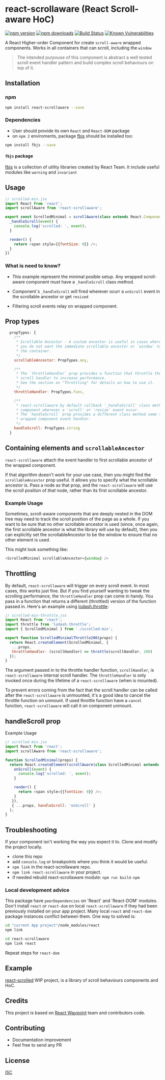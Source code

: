 # react-scrollaware (React Scroll-aware HoC)

[![npm version](https://badge.fury.io/js/react-scrollaware.svg)](https://badge.fury.io/js/react-scrollaware)
[![npm downloads](https://img.shields.io/npm/dm/react-scrollaware.svg?style=flat-square)](https://www.npmjs.com/package/react-scrollaware)
[![Build Status](https://travis-ci.org/bySabi/react-scrollaware.svg?branch=master)](https://travis-ci.org/bySabi/react-scrollaware)
[![Known Vulnerabilities](https://snyk.io/test/github/bysabi/react-scrollaware/badge.svg)](https://snyk.io/test/github/bysabi/react-scrollaware)

A React Higher-order Component for create `scroll-aware` wrapped components. Works in all containers that can scroll, including the `window`

> The intended purpouse of this component is abstract a well tested scroll event handler pattern and build complex scroll behaviours on top of it.

## Installation

### npm

```bash
npm install react-scrollaware --save
```

### Dependencies
* User should provide its own `React` and `React-DOM` package
* on `npm 2` enviroments, package [fbjs](https://www.npmjs.com/package/fbjs) should be installed too:
```bash
npm install fbjs --save
```

#### `fbjs` package
[fbjs](https://www.npmjs.com/package/fbjs) is a collection of utility libraries created by React Team. It include useful modules like `warning` and `invariant`


## Usage

```javascript
// scrolled-min.jsx
import React from 'react';
import scrollAware from 'react-scrollaware';

export const ScrolledMinimal = scrollAware(class extends React.Component {
  _handleScroll(event) {
    console.log('scrolled: ', event);
  }

  render() {
    return <span style={{fontSize: 0}} />;
  }
})
```

### What is need to know?

* This example represent the minimal posible setup. Any wrapped scroll-aware component must have a `_handleScroll` class method.

* Component´s `_handleScroll` will fired wherever ocurr a `onScroll` event in the scrollable ancestor or get `resized`

* Filtering scroll events relay on wrapped component.


## Prop types
```javascript
  propTypes: {
    /**
     * Scrollable Ancestor - A custom ancestor is useful in cases where
     * you do not want the immediate scrollable ancestor or `window` to be
     * the container.
     */
    scrollableAncestor: PropTypes.any,

    /**
     * The `throttleHandler` prop provides a function that throttle the internal
     * scroll handler to increase performance.
     * See the section on "Throttling" for details on how to use it.
     */
    throttleHandler: PropTypes.func,

    /**
     * react-scrollaware by default callback '_handleScroll' class method of wrapped
     * component wherever a 'scroll' or 'resize' event occur.
     * The `handleScroll` prop provides a different class method name to
     * wrapped component event handler.
     */
    handleScroll: PropTypes.string
  }
```

## Containing elements and `scrollableAncestor`
`react-scrollaware` attach the event handler to first scrollable ancestor of the wrapped component.

If that algorithm doesn't work for your use case, then you might find the
`scrollableAncestor` prop useful. It allows you to specify what the scrollable
ancestor is. Pass a node as that prop, and the `react-scrollaware` will use the scroll
position of *that* node, rather than its first scrollable ancestor.

### Example Usage

Sometimes, scroll-aware components that are deeply nested in the DOM tree may need to track the scroll position of the page as a whole. If you want to be sure that no other scrollable ancestor is used (since, once again, the first scrollable ancestor is what the library will use by default), then you can explicitly set the scrollableAncestor to be the window to ensure that no other element is used.

This might look something like:

```javascript
<ScrolledMinimal scrollableAncestor={window} />
```

## Throttling
By default, `react-scrollaware` will trigger on every scroll event. In most cases, this
works just fine. But if you find yourself wanting to tweak the scrolling
performance, the `throttleHandler` prop can come in handy. You pass in a
function that returns a different (throttled) version of the function passed
in. Here's an example using
[lodash.throttle](https://www.npmjs.com/package/lodash.throttle):

```jsx
// scrolled-min-throttle.jsx
import React from 'react';
import throttle from 'lodash.throttle';
import { ScrolledMinimal } from './scrolled-min';

export function ScrolledMinimalThrottle200(props) {
  return React.createElement(ScrolledMinimal, {
   ...props,
   throttleHandler: (scrollHandler) => throttle(scrollHandler, 200)
  });
}

```

The argument passed in to the throttle handler function, `scrollHandler`, is
`react-scrollaware` internal scroll handler. The `throttleHandler` is only invoked once
during the lifetime of a `react-scrollaware` (when is mounted).

To prevent errors coming from the fact that the scroll handler can be called
after the `react-scrollaware` is unmounted, it's a good idea to cancel the throttle
function on unmount. If used throttle function have a `cancel` function, `react-scrollaware` will call it on component unmount.


## handleScroll prop
Example Usage
```javascript
// scrolled-min.jsx
import React from 'react';
import scrollAware from 'react-scrollaware';

function ScrolledMinimal(props) {
  return React.createElement(scrollAware(class ScrolledMinimal extends React.Component {
    onScroll(event) {
      console.log('scrolled: ', event);
    }

    render() {
      return <span style={{fontSize: 0}} />;
    }
   }),
   { ...props, handleScroll: 'onScroll' }
  );
}
```

## Troubleshooting
If your component isn't working the way you expect it to. Clone and modify the project locally.
- clone this repo
- add `console.log` or breakpoints where you think it would be useful.
- `npm link` in the react-scrollaware repo.
- `npm link react-scrollaware` in your project.
- if needed rebuild react-scrollaware module: `npm run build-npm`

### Local development advice
This package have `peerDependencies` on 'React' and 'React-DOM' modules. Don't install `react` or `react-dom` on local `react-scrollaware` if they had been previously installed on your app project. Many local `react` and `react-dom` package instances conflict between them. One way to solved is:
```bash
cd "current App project"/node_modules/react
npm link

cd react-scrollaware
npm link react
```
Repeat steps for `react-dom`

## Example

[react-scrolled](https://github.com/bySabi/react-scrolled) WIP project, is a library of scroll behaviours components and HoC.


## Credits

This project is based on [React Waypoint](https://github.com/brigade/react-waypoint) team and contributors code.

## Contributing

* Documentation improvement
* Feel free to send any PR

## License

[ISC][isc-license]

[isc-license]:./LICENSE
